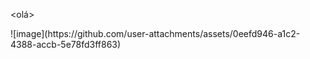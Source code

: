 <olá>
   <title>Bem Vindo!!!</title>
</olá>
![image](https://github.com/user-attachments/assets/0eefd946-a1c2-4388-accb-5e78fd3ff863)
